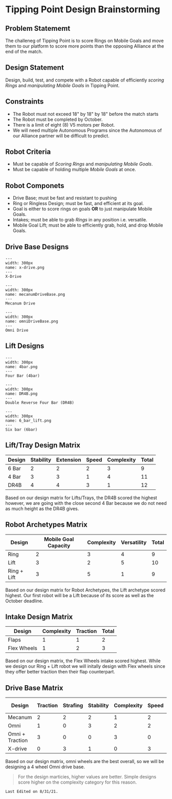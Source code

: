 # Tipping Point Design Brainstorming

## Problem Statememt
The challeneg of Tipping Point is to score Rings on Mobile Goals and move them to our platform to score more points than the opposing Alliance at the end of the match.

## Design Statement
Design, build, test, and compete with a Robot capable of efficiently *scoring Rings* and *manipulating Mobile Goals* in Tipping Point.

## Constraints
- The Robot must not exceed 18" by 18" by 18" before the match starts
- The Robot must be completed by October.
- There is a limit of eight (8) V5 motors per Robot.
- We will need multiple Autonomous Programs since the Autonomous of our Alliance partner will be difficult to predict.

## Robot Criteria
- Must be capable of *Scoring Rings* and *manipulating Mobile Goals*.
- Must be capable of holding multiple *Mobile Goals* at once.

## Robot Componets
- Drive Base; must be fast and resistant to pushing
- Ring or Ringless Design; must be fast, and efficient at its goal.
- Goal is either to score rings on goals __OR__ to just manipulate Mobile Goals.
- Intakes; must be able to grab *Rings* in any position i.e. versatile.
- Mobile Goal Lift; must be able to efficiently grab, hold, and drop Mobile Goals.

## Drive Base Designs
```{figure} ././_images/9/x-drive.png
---
width: 300px
name: x-drive.png
---
X-Drive
```

```{figure} ././_images/9/mecanumDriveBase.png
---
width: 300px
name: mecanumDriveBase.png
---
Mecanum Drive
```

```{figure} ././_images/9/omniDriveBase.png
---
width: 300px
name: omniDriveBase.png
---
Omni Drive
```
## Lift Designs

```{figure} ././_images/9/4bar.png
---
width: 300px
name: 4bar.png
---
Four Bar (4bar)
```

```{figure} ././_images/9/DR4B.png
---
width: 300px
name: DR4B.png
---
Double Reverse Four Bar (DR4B) 
```

```{figure} ././_images/9/6_bar_lift.png
---
width: 300px
name: 6_bar_lift.png
---
Six bar (6bar)
```

## Lift/Tray Design Matrix
| Design       | Stability | Extension | Speed | Complexity | Total |
|--------------|-----------|-----------|-------|------------|-------|
| 6 Bar        | 2         | 2         | 2     | 3          | 9     |
| 4 Bar        | 3         | 3         | 1     | 4          | 11    |
| DR4B         | 4         | 4         | 3     | 1          | 12    |

Based on our design matrix for Lifts/Trays, the DR4B scored the highest however, we are going with the close second 4 Bar because we do not need as much height as the DR4B gives.

## Robot Archetypes Matrix
| Design    | Mobile Goal Capacity | Complexity | Versatility | Total |
|-----------|---------------|------------|-------------|-------|
| Ring      | 2             | 3          | 4           | 9     |
| Lift      | 3             | 2          | 5           | 10     |
| Ring + Lift| 3            | 5          | 1           | 9     |

Based on our design matrix for Robot Archetypes, the Lift archetype scored highest. Our first robot will be a Lift because of its score as well as the October deadline.

## Intake Design Matrix
| Design | Complexity | Traction | Total |
|--------|------------|----------|-------|
| Flaps  | 1          | 1        |2      |
| Flex Wheels | 1          | 2        |3      |

Based on our design matrix, the Flex Wheels intake scored highest. While we design our Ring + Lift robot we will initally design with Flex wheels since they offer better traction then their flap counterpart.

## Drive Base Matrix
| Design          | Traction | Strafing | Stability | Complexity | Speed | Resistance to Pushing | Total |
|-----------------|----------|----------|-----------|------------|-------|-----------------------|-------|
| Mecanum         | 2        | 2        | 2         | 1          | 2     | 0                     | 9     |
| Omni            | 1        | 0        | 3         | 2          | 2     | 2                     | 10    |
| Omni + Traction | 3        | 0        | 0         | 3          | 0     | 3                     | 9     |
| X-drive         | 0        | 3        | 1         | 0          | 3     | 1                     | 6     |

Based on our design matrix, omni wheels are the best overall, so we will be designing a 4 wheel Omni drive base.

> For the design marticies, higher values are better. Simple designs score higher on the complexity category for this reason.

```{important}
Last Edited on 8/31/21.
```